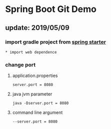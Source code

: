 # Spring Boot Git Demo
## update: 2019/05/09
### import gradle project from [spring starter](https://start.spring.io/)
    * import web dependence
### change port
1. application.properties
    ```
    server.port = 8080
    ```
2. java jvm parameter
   ``` 
   java -Dserver.port = 8080 
   ```
3. command line argument
    ```
    --server.port = 8080
    ```
 
